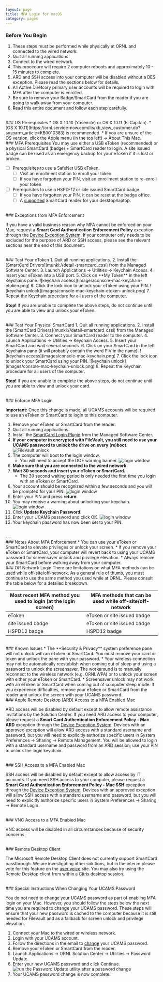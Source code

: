 ```yaml
---
layout: page
title: MFA Login for macOS
category: pages
---
```



### Before You Begin
1. These steps must be performed while physically at ORNL and connected to the wired network.
2. Quit all running applications.
3. Connect to the wired network.
4. This procedure will require 2 computer reboots and approximately 10 - 15 minutes to complete.
5. ARD and SSH access into your computer will be disabled without a DES exception. Please read the sections below for details.
6. All Active Diretcory primary user accounts will be required to login with MFA after the computer is enrolled.
7. Be sure to remove your Badge/SmartCard from the reader if you are going to walk away from your computer.
8. Read this entire document and follow each step carefully.

<br />
### OS Prerequisites
* OS X 10.10 (Yosemite) or OS X 10.11 (El Capitan).
	* [OS X 10.11](https://ornl.service-now.com/its/kb_view_customer.do?sysparm_article=KB0010383) is recommended.
	* If you are unsure of the OS version, click the Apple menu (in the top left) -> About This Mac.

<br />
### MFA Prerequisites
You may use either a USB eToken (recommended) or a physical SmartCard (badge) + SmartCard reader to login. A site issued badge can be used as an emergency backup for your eToken if it is lost or broken.

- [ ] Prerequisites to use a SafeNet USB eToken.
	- [ ] Visit an enrollment station to enroll your token.
	- [ ] If you have forgotten your PIN, visit an enrollment station to re-enroll your token.

- [ ] Prerequisites to use a HSPD-12 or site issued SmartCard badge.
	- [ ] If you have forgotten your PIN, it can be reset at the badge office.
	- [ ] A [supported](mfa/smartcard-readers) SmartCard reader for your desktop/laptop.

<br />
### Exceptions from MFA Enforcement

If you have a valid business reason why MFA cannot be enforced on your Mac, request a **Smart Card Authentication Enforcement Policy** exception through the [Device Exception System](http://home.ornl.gov/~dex/prod/). If your computer only needs to be excluded for the purpose of ARD or SSH access, please see the relevant sections near the end of this document.

<br />
### Test Your eToken
1. Quit all running applications.
2. Install the [SmartCard Drivers](munki://detail-smartcard_cssi) from the Managed Software Center.
3. Launch Applications -> Utilities -> Keychain Access.
4. Insert your eToken into a USB port.
5. Click on **My Token** in the left Keychains pane.
![keychain access](images/console-mac-keychain-etoken.png)
6. Click the lock icon to unlock your eToken using your PIN.
![keychain unlock](images/console-mac-keychain-etoken-unlock.png)
7. Repeat the Keychain procedure for all users of the computer.

**Stop!** If you are unable to complete the above steps, do not continue until you are able to view and unlock your eToken.

<br />
### Test Your Physical SmartCard
1. Quit all running applications.
2. Install the [SmartCard Drivers](munki://detail-smartcard_cssi) from the Managed Software Center.
3. Connect your SmartCard reader to the computer.
4. Launch Applications -> Utilities -> Keychain Access.
5. Insert your SmartCard and wait several seconds.
6. Click on your SmartCard in the left Keychains pane (it will probably contain the word PIV in the name).
![keychain access](images/console-mac-keychain.png)
7. Click the lock icon to unlock your SmartCard using your PIN.
![keychain unlock](images/console-mac-keychain-unlock.png)
8. Repeat the Keychain procedure for all users of the computer.

**Stop!** If you are unable to complete the above steps, do not continue until you are able to view and unlock your card.

<br />
### Enforce MFA Login

**Important:** Once this change is made, all UCAMS accounts will be required to use an eToken or SmartCard to login to this computer.

1. Remove your eToken or SmartCard from the reader.
2. Quit all running applications.
3. Install the [SmartCard Login Plugin](munki://detail-smartcard_NIHAuthPlugin) from the Managed Software Center.
4. **If your computer in encrypted with FileVault, you still need to use your UCAMS password to unlock the drive on every (re)boot.**
![FileVault unlock](images/console-mac-fv.png)
5. The computer will boot to the login window.
	* You will need to accept the DOE warning banner.
![login window](images/console-mac-login.png)
6. **Make sure that you are connected to the wired network.**
7. **Wait 30 seconds and insert your eToken or SmartCard.**
	* The 30 second waiting period is only needed the first time you login with an eToken or SmartCard.
8. Your account should be recognized within a few seconds and you will be prompted for your PIN.
![login window](images/console-mac-scardlogin.png)
9. Enter your PIN and press **return**.
10. You may receive a warning about unlocking your keychain.
![login window](images/console-mac-loginkeychainpw.png)
11. Click **Update Keychain Password**.
12. Enter your UCAMS password and click OK.
![login window](images/console-mac-loginkeychainpwchange.png)
13. Your keychain password has now been set to your PIN.

<br />
---

<br />
### Notes About MFA Enforcement
* You can use your eToken or SmartCard to elevate privileges or unlock your screen.
* If you remove your eToken or SmartCard, your computer will revert back to using your UCAMS password for screensaver unlock and privilege elevation.
* Always remove your SmartCard before walking away from your computer.

<br />
### Off Network Login
There are limitations on what MFA methods can be used while off-site/off-network. As a general rule of thumb, you must continue to use the same method you used while at ORNL. Please consult the table below for a detailed breakdown.

| Most recent MFA method you used to login (at the login screen) | MFA methods that can be used while off-site/off-network |
| ------------ | -------------- |
| eToken | eToken or site issued badge |
| site issued badge | eToken or site issued badge |
| HSPD12 badge | HSPD12 badge |

<br />
### Known Issues
* The **Security & Privacy** system preference pane will not unlock with an eToken or SmartCard. You must remove your card or token and unlock the pane with your password.
* Your wireless connection may not be automatically reestablish when coming out of sleep and using a password to unlock the screensaver. The workaround is to manually reconnect to the wireless network (e.g. ORNLWPA) or to unlock your screen with either your eToken or SmartCard.
* Screensaver unlock may not work with an eToken or SmartCard when coming out of computer sleep mode. If you experience difficulties, remove your eToken or SmartCard from the reader and unlock the screen with your UCAMS password.

<br />
### Apple Remote Desktop (ARD) Access to a MFA Enabled Mac

ARD access will be disabled by default except to allow remote assistance invitations by the Solution Center. If you need ARD access to your computer, please request a **Smart Card Authentication Enforcement Policy - Mac ARD** exception through the [Device Exception System](http://home.ornl.gov/~dex/prod/). Devices with an approved exception will allow ARD access with a standard username and password, but you will need to explicitly authorize specific users in System Preferences -> Sharing -> Remote Management. You will be allowed to login with a standard username and password from an ARD session; use your PIN to unlock the login keychain.

<br />
### SSH Access to a MFA Enabled Mac

SSH access will be disabled by default except to allow access by IT accounts. If you need SSH access to your computer, please request a **Smart Card Authentication Enforcement Policy - Mac SSH** exception through the [Device Exception System](http://home.ornl.gov/~dex/prod/). Devices with an approved exception will allow SSH access with a standard username and password, but you will need to explicitly authorize specific users in System Preferences -> Sharing -> Remote Login.

<br />
### VNC Access to a MFA Enabled Mac

VNC access will be disabled in all circumstances because of security concerns.

<br />
### Remote Desktop Client

The Microsoft Remote Desktop Client does not currently support SmartCard passthrough. We are investigating other solutions, but in the interim please vote for this feature on the [user voice](https://remotedesktop.uservoice.com/forums/287834-remote-desktop-for-mac/suggestions/17210378-add-smartcard-authentication-to-windows) site. You may also try using the Remote Desktop client from within a [Citrix](https://ornlaccess.ornl.gov) desktop session.

<br />
### Special Instructions When Changing Your UCAMS Password

You do not need to change your UCAMS password as part of enabling MFA login on your Mac. However, you should follow the steps below the next time you are required to change your UCAMS password. These steps will ensure that your new password is cached to the computer because it is still needed for FileVault and as a fallback for screen unlock and privilege elevation.

1. Connect your Mac to the wired or wireless network.
2. Login with your UCAMS account.
3. Follow the directions in the email to [change](https://portal.ornl.gov/Pages/UpdatePassword.aspx) your UCAMS password.
4. Remove your eToken or SmartCard from the reader.
5. Launch Applications -> ORNL Solution Center -> Utilities -> Password Update.
6. Enter your new UCAMS password and click Continue.
![run the Password Update utility after a password change](images/console-mac-pwupdate.png)
7. Your UCAMS password change is now complete.
<br />

